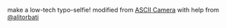 make a low-tech typo-selfie! modified from [ASCII Camera](https://andrei.codes/ascii-camera/) with help from [@alitorbati](https://github.com/alitorbati)
